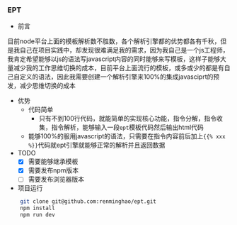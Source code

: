 ###	EPT
-	前言

目前node平台上面的模板解析数不胜数，各个解析引擎都的优势都各有千秋，但是我自己在项目实践中，却发现很难满足我的需求，因为我自己是一个js工程师，我肯定希望能够以js的语法写javascript内容的同时能够来写模板，这样子能够大量减少我的工作思维切换的成本，目前平台上面流行的模板，或多或少的都是有自己自定义的语法，因此我需要创建一个解析引擎来100%的集成javasciprt的预发，减少思维切换的成本

-	优势
	-	代码简单
		-	只有不到100行代码，就能简单的实现核心功能，指令分解，指令收集，指令解析，能够输入一段`ept`模板代码然后输出html代码
	-	能够100%的服用javascript的语法，只需要在指令内容前后加上`{{% xxx %}}`代码就ept引擎就能够正常的解析并且返回数据
- 	TODO
	-	[x] 需要能够继承模板
	- 	[x] 需要发布npm版本
	-  	[ ] 需要发布浏览器版本

-	项目运行

```bash
	git clone git@github.com:renminghao/ept.git
	npm install
	npm run dev
```
